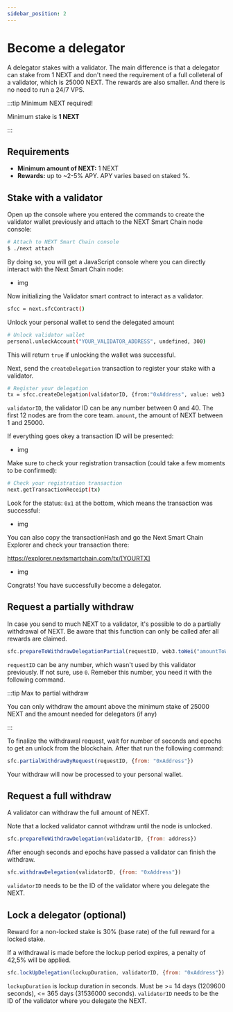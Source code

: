 ```yaml
---
sidebar_position: 2
---
```


# Become a delegator

A delegator stakes with a validator. The main difference is that a delegator can stake from 1 NEXT and don't need the requirement of a full colleteral of a validator, which is 25000 NEXT. The rewards are also smaller. And there is no need to run a 24/7 VPS.

:::tip Minimum NEXT required!

Minimum stake is **1 NEXT**

:::

## Requirements

*   **Minimum amount of NEXT:** 1 NEXT
*   **Rewards:** up to ~2-5% APY. APY varies based on staked %.

## Stake with a validator

Open up the console where you entered the commands to create the validator wallet previously and attach to the NEXT Smart Chain node console:


```bash
# Attach to NEXT Smart Chain console
$ ./next attach
```

By doing so, you will get a JavaScript console where you can directly interact with the Next Smart Chain node:

- img

Now initializing the Validator smart contract to interact as a validator.

```bash
sfcc = next.sfcContract()
```

Unlock your personal wallet to send the delegated amount

```bash
# Unlock validator wallet
personal.unlockAccount("YOUR_VALIDATOR_ADDRESS", undefined, 300)
```

This will return `true` if unlocking the wallet was successful.

Next, send the `createDelegation` transaction to register your stake with a validator.

```bash
# Register your delegation
tx = sfcc.createDelegation(validatorID, {from:"0xAddress", value: web3.toWei("amount", "next")}) // 
```

`validatorID`, the validator ID can be any number between 0 and 40. The first 12 nodes are from the core team.
`amount`, the amount of NEXT between 1 and 25000.

If everything goes okey a transaction ID will be presented:

- img

Make sure to check your registration transaction (could take a few moments to be confirmed):

```bash
# Check your registration transaction
next.getTransactionReceipt(tx)
```

Look for the status: `0x1` at the bottom, which means the transaction was successful:

- img

You can also copy the transactionHash and go the Next Smart Chain Explorer and check your transaction there: 

https://explorer.nextsmartchain.com/tx/[YOURTX]

- img

Congrats! You have successfully become a delegator. 

## Request a partially withdraw

In case you send to much NEXT to a validator, it's possible to do a partially withdrawal of NEXT. Be aware that this function can only be called afer all rewards are claimed.

```js
sfc.prepareToWithdrawDelegationPartial(requestID, web3.toWei("amountToWithdraw", "next"), {from: "0xAddress"})
```

`requestID` can be any number, which wasn't used by this validator previously. If not sure, use `0`.
Remeber this number, you need it with the following command.

:::tip Max to partial withdraw

You can only withdraw the amount above the minimum stake of 25000 NEXT and the amount needed for delegators (if any)

:::

To finalize the withdrawal request, wait for number of seconds and epochs to get an unlock from the blockchain. After that run the following command: 

```js
sfc.partialWithdrawByRequest(requestID, {from: "0xAddress"})
```

Your withdraw will now be processed to your personal wallet. 

## Request a full withdraw

A validator can withdraw the full amount of NEXT. 

Note that a locked validator cannot withdraw until the node is unlocked.

```js
sfc.prepareToWithdrawDelegation(validatorID, {from: address})
```

After enough seconds and epochs have passed a validator can finish the withdraw.

```js
sfc.withdrawDelegation(validatorID, {from: "0xAddress"})
```

`validatorID` needs to be the ID of the validator where you delegate the NEXT.

## Lock a delegator (optional)

Reward for a non-locked stake is 30% (base rate) of the full reward for a locked stake.

If a withdrawal is made before the lockup period expires, a penalty of 42,5% will be applied.

```js
sfc.lockUpDelegation(lockupDuration, validatorID, {from: "0xAddress"})
```

`lockupDuration` is lockup duration in seconds. Must be >= 14 days (1209600 seconds), <= 365 days (31536000 seconds).
`validatorID` needs to be the ID of the validator where you delegate the NEXT.
